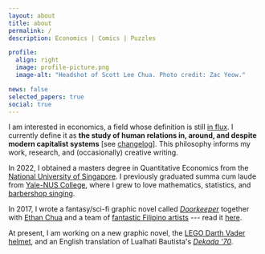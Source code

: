 ```yaml
---
layout: about
title: about
permalink: /
description: Economics | Comics | Puzzles

profile:
  align: right
  image: profile-picture.png
  image-alt: "Headshot of Scott Lee Chua. Photo credit: Zac Yeow."

news: false
selected_papers: true
social: true
---
```


I am interested in economics, a field whose definition is still [in flux](https://en.wikipedia.org/wiki/Definitions_of_economics). I currently define it as __the study of human relations in, around, and despite modern capitalist systems__ [see [changelog](/economics-definitions)]. This philosophy informs my work, research, and (occasionally) creative writing.

In 2022, I obtained a masters degree in Quantitative Economics from the [National University of Singapore](https://fass.nus.edu.sg/ecs/). I previously graduated summa cum laude from [Yale-NUS College](https://www.yale-nus.edu.sg/), where I grew to love mathematics, statistics, and [barbershop singing](https://youtu.be/fMW6zv6wZ1Y?t=1804).

In 2017, I wrote a fantasy/sci-fi graphic novel called [_Doorkeeper_](https://www.goodreads.com/book/show/36552949-doorkeeper) together with [Ethan Chua](https://twitter.com/daschuapital) and a team of [fantastic Filipino artists](https://doorkeeper-artists.carrd.co/) --- read it [here](https://issuu.com/scottchua/docs/doorkeeper).

At present, I am working on a new graphic novel, the [LEGO Darth Vader helmet](https://www.lego.com/en-us/product/darth-vader-helmet-75304), and an English translation of Lualhati Bautista's <i>[Dekada '70](https://www.rappler.com/entertainment/theater/dekada-70-musical-review)</i>.